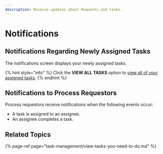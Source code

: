 ```yaml
---
description: Receive updates about Requests and tasks.
---
```


# Notifications

## Notifications Regarding Newly Assigned Tasks

The notifications screen displays your newly assigned tasks.

{% hint style="info" %}
Click the **VIEW ALL TASKS** option to [view all of your assigned tasks](task-management/view-tasks-you-need-to-do.md#view-pending-assigned-tasks).
{% endhint %}

## Notifications to Process Requestors

Process requestors receive notifications when the following events occur:

* A task is assigned to an assignee.
* An assignee completes a task.

## Related Topics

{% page-ref page="task-management/view-tasks-you-need-to-do.md" %}

